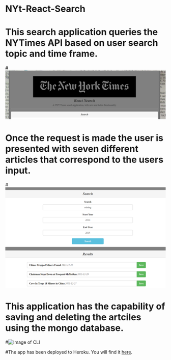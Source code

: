 # NYt-React-Search

# This search application queries the NYTimes API based on user search topic and time frame. 
#![Image of CLI](/images/Capture.PNG)

# Once the request is made the user is presented with seven different articles that correspond to the users input.
#![Image of CLI](/images/Capture1.PNG)

# This application has the capability of saving and deleting the artciles using the mongo database.
#![Image of CLI](/assets/images/Capture12.PNG)

#The app has been deployed to Heroku. You will find it [here](https://ancient-atoll-42755.herokuapp.com/).
